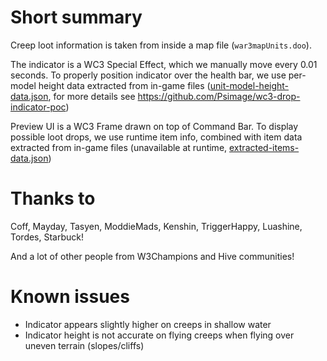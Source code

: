 # Short summary

Creep loot information is taken from inside a map file (`war3mapUnits.doo`).

The indicator is a WC3 Special Effect, which we manually move every 0.01 seconds.
To properly position indicator over the health bar, we use per-model height data extracted from in-game files
([unit-model-height-data.json](../../../scripts/loot-indicator/model-heights/unit-model-height-data.json),
for more details see https://github.com/Psimage/wc3-drop-indicator-poc)

Preview UI is a WC3 Frame drawn on top of Command Bar.
To display possible loot drops, we use runtime item info, combined with item data extracted from in-game files
(unavailable at runtime, [extracted-items-data.json](../../../scripts/loot-indicator/items-db/extracted-items-data.json))

# Thanks to

Coff, Mayday, Tasyen, ModdieMads, Kenshin, TriggerHappy, Luashine, Tordes, Starbuck!

And a lot of other people from W3Champions and Hive communities!

# Known issues

* Indicator appears slightly higher on creeps in shallow water
* Indicator height is not accurate on flying creeps when flying over uneven terrain (slopes/cliffs)
